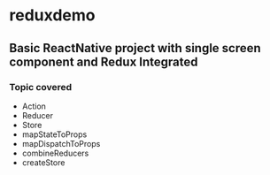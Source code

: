 # reduxdemo
## Basic ReactNative project with single screen component and Redux Integrated
### Topic covered
* Action
* Reducer
* Store
* mapStateToProps
* mapDispatchToProps
* combineReducers
* createStore
